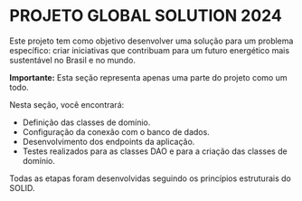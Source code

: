 
# **PROJETO GLOBAL SOLUTION 2024**

Este projeto tem como objetivo desenvolver uma solução para um problema específico: criar iniciativas que contribuam para um futuro energético mais sustentável no Brasil e no mundo.

**Importante:** Esta seção representa apenas uma parte do projeto como um todo.

Nesta seção, você encontrará:

-   Definição das classes de domínio.
-   Configuração da conexão com o banco de dados.
-   Desenvolvimento dos endpoints da aplicação.
-   Testes realizados para as classes DAO e para a criação das classes de domínio.

Todas as etapas foram desenvolvidas seguindo os princípios estruturais do SOLID.
